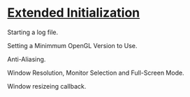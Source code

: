# [Extended Initialization](https://antongerdelan.net/opengl/glcontext2.html)

Starting a log file.

Setting a Minimmum OpenGL Version to Use.

Anti-Aliasing.

Window Resolution, Monitor Selection and Full-Screen Mode.

Window resizeing callback.




